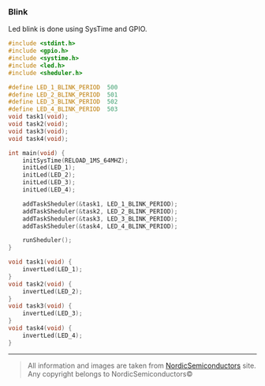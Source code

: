 ### Blink
Led blink is done using SysTime and GPIO.
```c
#include <stdint.h>
#include <gpio.h>
#include <systime.h>
#include <led.h>
#include <sheduler.h>

#define LED_1_BLINK_PERIOD  500
#define LED_2_BLINK_PERIOD  501
#define LED_3_BLINK_PERIOD  502
#define LED_4_BLINK_PERIOD  503
void task1(void);
void task2(void);
void task3(void);
void task4(void);

int main(void) {
	initSysTime(RELOAD_1MS_64MHZ);
	initLed(LED_1);
	initLed(LED_2);
	initLed(LED_3);
	initLed(LED_4);

	addTaskSheduler(&task1, LED_1_BLINK_PERIOD);
	addTaskSheduler(&task2, LED_2_BLINK_PERIOD);
	addTaskSheduler(&task3, LED_3_BLINK_PERIOD);
	addTaskSheduler(&task4, LED_4_BLINK_PERIOD);

	runSheduler();
}

void task1(void) {
	invertLed(LED_1);
}
void task2(void) {
	invertLed(LED_2);
}
void task3(void) {
	invertLed(LED_3);
}
void task4(void) {
	invertLed(LED_4);
}
```

---

> All information and images are taken from [NordicSemiconductors](https://infocenter.nordicsemi.com) site.
> Any copyright belongs to NordicSemiconductors©
